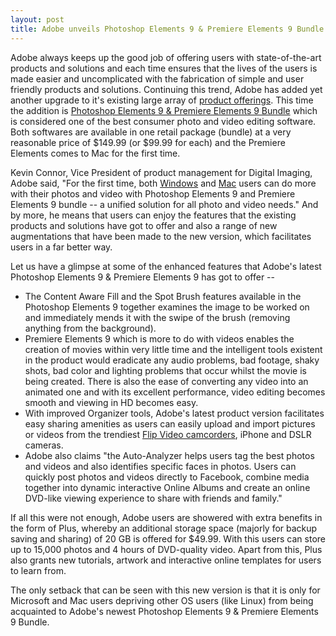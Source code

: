 ```yaml
---
layout: post
title: Adobe unveils Photoshop Elements 9 & Premiere Elements 9 Bundle for Windows and Mac
---
```


Adobe always keeps up the good job of offering users with state-of-the-art products and solutions and each time ensures that the lives of the users is made easier and uncomplicated with the fabrication of simple and user friendly products and solutions. Continuing this trend, Adobe has added yet another upgrade to it's existing large array of <a href="http://www.adobe.com/products/">product offerings</a>. This time the addition is <a href="http://www.adobe.com/products/psprelements/">Photoshop Elements 9 & Premiere Elements 9 Bundle</a> which is considered one of the best consumer photo and video editing software. Both softwares are available in one retail package (bundle) at a very reasonable price of $149.99 (or $99.99 for each) and the Premiere Elements comes to Mac for the first time.

Kevin Connor, Vice President of product management for Digital Imaging, Adobe said, "For the first time, both <a href="http://www.microsoft.com/windows/">Windows</a> and <a href="http://www.apple.com/mac/">Mac</a> users can do more with their photos and video with Photoshop Elements 9 and Premiere Elements 9 bundle -- a unified solution for all photo and video needs." And by more, he means that users can enjoy the features that the existing products and solutions have got to offer and also a range of new augmentations that have been made to the new version, which facilitates users in a far better way. 

Let us have a glimpse at some of the enhanced features that Adobe's latest Photoshop Elements 9 & Premiere Elements 9 has got to offer --

- The Content Aware Fill and the Spot Brush features available in the Photoshop Elements 9 together examines the image to be worked on and immediately mends it with the swipe of the brush (removing anything from the background).
- Premiere Elements 9 which is more to do with videos enables the creation of movies within very little time and the intelligent tools existent in the product would eradicate any audio problems, bad footage, shaky shots, bad color and lighting problems that occur whilst the movie is being created. There is also the ease of converting any video into an animated one and with its excellent performance, video editing becomes smooth and viewing in HD becomes easy.
- With improved Organizer tools, Adobe's latest product version facilitates easy sharing amenities as users can easily upload and import pictures or videos from the trendiest <a href="http://www.theflip.com/">Flip Video camcorders</a>, iPhone and DSLR cameras.
- Adobe also claims "the Auto-Analyzer helps users tag the best photos and videos and also identifies specific faces in photos. Users can quickly post photos and videos directly to Facebook, combine media together into dynamic interactive Online Albums and create an online DVD-like viewing experience to share with friends and family."

If all this were not enough, Adobe users are showered with extra benefits in the form of Plus, whereby an additional storage space (majorly for backup saving and sharing) of 20 GB is offered for $49.99. With this users can store up to 15,000 photos and 4 hours of DVD-quality video. Apart from this, Plus also grants new tutorials, artwork and interactive online templates for users to learn from.

The only setback that can be seen with this new version is that it is only for Microsoft and Mac users depriving other OS users (like Linux) from being acquainted to Adobe's newest Photoshop Elements 9 & Premiere Elements 9 Bundle.
